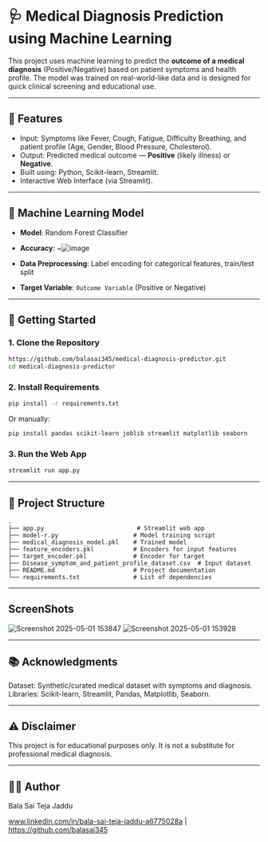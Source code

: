 # 🩺 Medical Diagnosis Prediction using Machine Learning

This project uses machine learning to predict the **outcome of a medical diagnosis** (Positive/Negative) based on patient symptoms and health profile. The model was trained on real-world-like data and is designed for quick clinical screening and educational use.

---

## 📌 Features

- Input: Symptoms like Fever, Cough, Fatigue, Difficulty Breathing, and patient profile (Age, Gender, Blood Pressure, Cholesterol).
- Output: Predicted medical outcome — **Positive** (likely illness) or **Negative**.
- Built using: Python, Scikit-learn, Streamlit.
- Interactive Web Interface (via Streamlit).

---

## 🧠 Machine Learning Model

- **Model**: Random Forest Classifier
- **Accuracy**: ~![image](https://github.com/user-attachments/assets/8f2c59a3-92a0-4695-ad26-43303a184f7d)

- **Data Preprocessing**: Label encoding for categorical features, train/test split
- **Target Variable**: `Outcome Variable` (Positive or Negative)

---

## 🚀 Getting Started

### 1. Clone the Repository

```bash
https://github.com/balasai345/medical-diagnosis-predictor.git
cd medical-diagnosis-predictor

```

### 2. Install Requirements

```bash
pip install -r requirements.txt
```

Or manually:

```bash
pip install pandas scikit-learn joblib streamlit matplotlib seaborn
```

### 3. Run the Web App

```bash
streamlit run app.py
```

---

## 📁 Project Structure

```
.
├── app.py                          # Streamlit web app
├── model-r.py                     # Model training script
├── medical_diagnosis_model.pkl    # Trained model
├── feature_encoders.pkl           # Encoders for input features
├── target_encoder.pkl             # Encoder for target
├── Disease_symptom_and_patient_profile_dataset.csv  # Input dataset
├── README.md                      # Project documentation
└── requirements.txt               # List of dependencies
```

---


## ScreenShots
![Screenshot 2025-05-01 153847](https://github.com/user-attachments/assets/299f2902-3527-421a-9c36-1209af82a330)
![Screenshot 2025-05-01 153928](https://github.com/user-attachments/assets/aa629f27-3be2-42ca-a001-ca6aa586f493)

---


## 📚 Acknowledgments
Dataset: Synthetic/curated medical dataset with symptoms and diagnosis.
Libraries: Scikit-learn, Streamlit, Pandas, Matplotlib, Seaborn.

---


## ⚠️ Disclaimer
This project is for educational purposes only. It is not a substitute for professional medical diagnosis.

---

## 🧑‍💻 Author
Bala Sai Teja Jaddu

www.linkedin.com/in/bala-sai-teja-jaddu-a6775028a | https://github.com/balasai345
